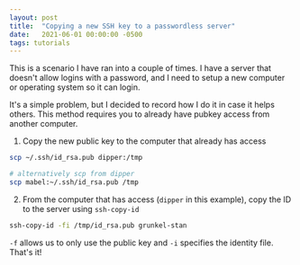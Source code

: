 ```yaml
---
layout: post
title:  "Copying a new SSH key to a passwordless server"
date:   2021-06-01 00:00:00 -0500
tags: tutorials
---
```

This is a scenario I have ran into a couple of times. I have a server
that doesn't allow logins with a password, and I need to setup a new
computer or operating system so it can login.

It's a simple problem, but I decided to record how I do it in case it
helps others. This method requires you to already have pubkey access
from another computer.

1. Copy the new public key to the computer that already has access

```bash
scp ~/.ssh/id_rsa.pub dipper:/tmp

# alternatively scp from dipper
scp mabel:~/.ssh/id_rsa.pub /tmp
```

2. From the computer that has access (`dipper` in this example), copy the
   ID to the server using `ssh-copy-id`

```bash
ssh-copy-id -fi /tmp/id_rsa.pub grunkel-stan
```

`-f` allows us to only use the public key and `-i` specifies the
identity file. That's it!
